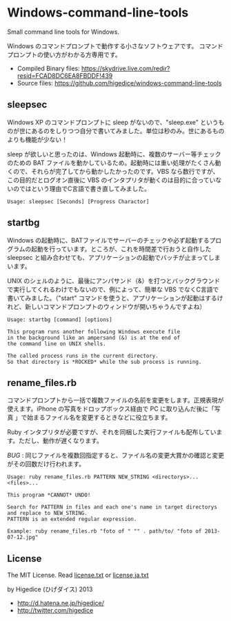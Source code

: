 ﻿Windows-command-line-tools
==========================

Small command line tools for Windows.

Windows のコマンドプロンプトで動作する小さなソフトウェアです。 コマンドプロンプトの使い方がわかる方専用です。

 - Compiled Binary files: <https://skydrive.live.com/redir?resid=FCAD8DC6EA8FBDDF!439>
 - Source files: <https://github.com/higedice/windows-command-line-tools>


sleepsec
--------

Windows XP のコマンドプロンプトに sleep がないので、"sleep.exe" というものが世にあるのをしりつつ自分で書いてみました。単位は秒のみ。世にあるものよりも機能が少ない！

sleep が欲しいと思ったのは、Windows 起動時に、複数のサーバー等チェックのための BAT ファイルを動かしているため。起動時には重い処理がたくさん動くので、それらが完了してから動かしたかったのです。VBS なら数行ですが、この目的だとログオン直後に VBS のインタプリタが動くのは目的に合っていないのではという理由でC言語で書き直してみました。

    Usage: sleepsec [Seconds] [Progress Charactor]


startbg
-------

Windows の起動時に、BATファイルでサーバーのチェックや必ず起動するプログラムの起動を行っています。ところが、これを時間差で行おうと自作した sleepsec と組み合わせても、アプリケーションの起動でバッチが止まってしまいます。

UNIX のシェルのように、最後にアンパサンド（&）を打つとバックグラウンドで実行してくれるわけでもないので、例によって、簡単な VBS でなくC言語で書いてみました。（"start" コマンドを使うと、アプリケーションが起動はするけれど、新しいコマンドプロンプトのウィンドウが開いちゃうんですよね）

    Usage: startbg [command] [options]
    
    This program runs another following Windows execute file 
    in the background like an ampersand (&) is at the end of 
    the command line on UNIX shells.
    
    The called process runs in the current directory.
    So that directory is *ROCKED* while the sub process is running.


rename_files.rb
-------------

コマンドプロンプトから一括で複数ファイルの名前を変更をします。正規表現が使えます。iPhone の写真をドロップボックス経由で PC に取り込んだ後に「写真 」で始まるファイル名を変更するときなどに役立ちます。

Ruby インタプリタが必要ですが、それを同梱した実行ファイルも配布しています。ただし、動作が遅くなります。

*BUG* : 同じファイルを複数回指定すると、ファイル名の変更大賞かの確認と変更がその回数だけ行われます。

    Usage: ruby rename_files.rb PATTERN NEW_STRING <directorys>... <files>...

    This program *CANNOT* UNDO!

    Search for PATTERN in files and each one's name in target directorys and replace to NEW_STRING.
    PATTERN is an extended regular expression.

    Example: ruby rename_files.rb "foto of " "" . path/to/ "foto of 2013-07-12.jpg"


License
--------

The MIT License. 
Read [license.txt](license.txt) or [license,ja.txt](license,ja.txt)


by Higedice (ひげダイス)  2013
 - <http://d.hatena.ne.jp/higedice/> 
 - <http://twitter.com/higedice>

